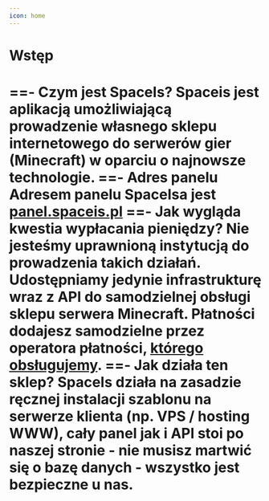 ```yaml
---
icon: home
---
```


# Wstęp

==- Czym jest SpaceIs?
Spaceis jest aplikacją umożliwiającą prowadzenie własnego sklepu internetowego do serwerów gier (Minecraft) w oparciu o najnowsze technologie.
==- Adres panelu
Adresem panelu SpaceIsa jest [panel.spaceis.pl](https://panel.spaceis.pl/)
==- Jak wygląda kwestia wypłacania pieniędzy?
Nie jesteśmy uprawnioną instytucją do prowadzenia takich działań. Udostępniamy jedynie infrastrukturę wraz z API do samodzielnej obsługi sklepu serwera Minecraft. Płatności dodajesz samodzielne przez operatora płatności, [którego obsługujemy](/payments/providers).
==- Jak działa ten sklep?
SpaceIs działa na zasadzie ręcznej instalacji szablonu na serwerze klienta (np. VPS / hosting WWW), cały panel jak i API stoi po naszej stronie - nie musisz martwić się o bazę danych - wszystko jest bezpieczne u nas. 
===